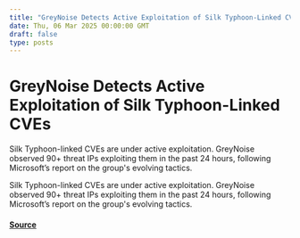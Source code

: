 ```yaml
---
title: "GreyNoise Detects Active Exploitation of Silk Typhoon-Linked CVEs"
date: Thu, 06 Mar 2025 00:00:00 GMT
draft: false
type: posts
---
```

# GreyNoise Detects Active Exploitation of Silk Typhoon-Linked CVEs





Silk Typhoon-linked CVEs are under active exploitation. GreyNoise observed 90+ threat IPs exploiting them in the past 24 hours, following Microsoft’s report on the group's evolving tactics.

Silk Typhoon-linked CVEs are under active exploitation. GreyNoise observed 90+ threat IPs exploiting them in the past 24 hours, following Microsoft’s report on the group's evolving tactics.

#### [Source](https://www.greynoise.io/blog/active-exploitation-silk-typhoon-linked-cves)

